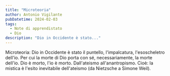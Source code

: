 ```yaml
---
title: "Microteoria"
author: Antonio Vigilante
pubDatetime: 2024-02-03
tags:
  - Note di apprendistato
  - Dio
description: "Dio in Occidente è stato..."
---
```


Microteoria: Dio in Occidente è stato il puntello, l'impalcatura, l'esoscheletro dell'io. Per cui la morte di Dio porta con sé, necessariamente, la morte dell'io. Dio è morto, l'io è morto. Dall'ateismo all'anantropismo. Cioè: la mistica è l'esito inevitabile dell'ateismo (da Nietzsche a Simone Weil).
